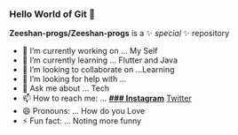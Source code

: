 ### Hello World of Git 👋


**Zeeshan-progs/Zeeshan-progs** is a ✨ _special_ ✨ repository 


- 🔭 I’m currently working on ... My Self
- 🌱 I’m currently learning ... Flutter and Java
- 👯 I’m looking to collaborate on ...Learning  
- 🤔 I’m looking for help with ...
- 💬 Ask me about ... Tech 
- 📫 How to reach me: ... [**### Instagram**](https://www.instagram.com/codewithnix/)
[Twitter](https://twitter.com/zeeshan_iqbal_)
- 😄 Pronouns: ...  How do you Love   
- ⚡ Fun fact: ... Noting more funny 
